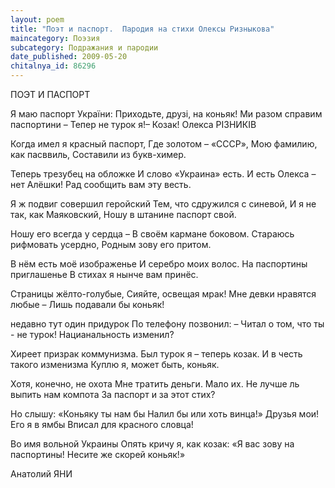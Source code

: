 ```yaml
---
layout: poem
title: "Поэт и паспорт.  Пародия на стихи Олексы Ризныкова"
maincategory: Поэзия
subcategory: Подражания и пародии
date_published: 2009-05-20
chitalnya_id: 86296
---
```




ПОЭТ И ПАСПОРТ 

Я маю паспорт України: 
Приходьте, друзі, на коньяк! 
Ми разом справим паспортини – 
Тепер не турок я!– Козак! 
Олекса РІЗНИКІВ 

Когда имел я красный паспорт, 
Где золотом – «СССР», 
Мою фамилию, как пасввиль, 
Составили из букв-химер. 

Теперь трезубец на обложке 
И слово «Украина» есть. 
И есть Олекса – нет Алёшки! 
Рад сообщить вам эту весть. 

Я ж подвиг совершил геройский 
Тем, что сдружился с синевой, 
И я не так, как Маяковский, 
Ношу в штанине паспорт свой. 

Ношу его всегда у сердца – 
В своём кармане боковом. 
Стараюсь рифмовать усердно, 
Родным зову его притом. 

В нём есть моё изображенье 
И серебро моих волос. 
На паспортины приглашенье 
В стихах я нынче вам принёс. 

Страницы жёлто-голубые, 
Сияйте, освещая мрак! 
Мне девки нравятся любые – 
Лишь подавали бы коньяк! 

недавно тут один придурок 
По телефону позвонил: 
– Читал о том, что ты - не турок! 
Нацианальность изменил? 

Хиреет призрак коммунизма. 
Был турок я – теперь козак. 
И в честь такого изменизма 
Куплю я, может быть, коньяк. 

Хотя, конечно, не охота 
Мне тратить деньги. Мало их. 
Не лучше ль выпить нам компота 
За паспорт и за этот стих? 

Но слышу: «Коньяку ты нам бы 
Налил бы или хоть винца!» 
Друзья мои! Его я в ямбы 
Вписал для красного словца! 

Во имя вольной Украины 
Опять кричу я, как козак: 
«Я вас зову на паспортины! 
Несите же скорей коньяк!» 

Анатолий ЯНИ






